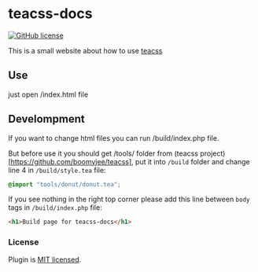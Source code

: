 # teacss-docs

[![GitHub license](https://img.shields.io/badge/license-MIT-blue.svg)](./LICENSE)

This is a small website about how to use [teacss](https://github.com/boomyjee/teacss)

## Use
just open /index.html file

## Develompment
If you want to change html files
you can run /build/index.php file.

But before use it you should get /tools/ folder from (teacss project)[https://github.com/boomyjee/teacss],
put it into `/build` folder and change line 4 in `/build/style.tea` file:
```css
@import "tools/donut/donut.tea";
```

If you see nothing in the right top corner please add this line
between ```body``` tags in `/build/index.php` file:
```html
<h1>Build page for teacss-docs</h1>
```


### License

Plugin is [MIT licensed](./LICENSE).
